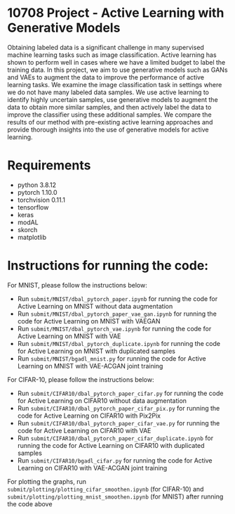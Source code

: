 # 10708 Project - Active Learning with Generative Models
Obtaining labeled data is a significant challenge in many supervised machine learning tasks such as image classification. Active learning has shown to perform well in cases where we have a limited budget to label the training data. In this project, we aim to use generative models such as GANs and VAEs to augment the data to improve the performance of active learning tasks. We examine the image classification task in settings where we do not have many labeled data samples. We use active learning to identify highly uncertain samples, use generative models to augment the data to obtain more similar samples, and then actively label the data to improve the classifier using these additional samples. We compare the results of our method with pre-existing active learning approaches and provide thorough insights into the use of generative models for active learning.

# Requirements
- python 3.8.12
- pytorch 1.10.0
- torchvision 0.11.1
- tensorflow
- keras
- modAL
- skorch
- matplotlib

# Instructions for running the code:
For MNIST, please follow the instructions below:
- Run `submit/MNIST/dbal_pytorch_paper.ipynb` for running the code for Active Learning on MNIST without data augmentation
- Run `submit/MNIST/dbal_pytorch_paper_vae_gan.ipynb` for running the code for Active Learning on MNIST with VAEGAN
- Run `submit/MNIST/dbal_pytorch_vae.ipynb` for running the code for Active Learning on MNIST with VAE
- Run `submit/MNIST/dbal_pytorch_duplicate.ipynb` for running the code for Active Learning on MNIST with duplicated samples
- Run `submit/MNIST/bgadl_mnist.py` for running the code for Active Learning on MNIST with VAE-ACGAN joint training

For CIFAR-10, please follow the instructions below:
- Run `submit/CIFAR10/dbal_pytorch_paper_cifar.py` for running the code for Active Learning on CIFAR10 without data augmentation
- Run `submit/CIFAR10/dbal_pytorch_paper_cifar_pix.py` for running the code for Active Learning on CIFAR10 with Pix2Pix
- Run `submit/CIFAR10/dbal_pytorch_paper_cifar_vae.py` for running the code for Active Learning on CIFAR10 with VAE
- Run `submit/CIFAR10/dbal_pytorch_paper_cifar_duplicate.ipynb` for running the code for Active Learning on CIFAR10 with duplicated samples
- Run `submit/CIFAR10/bgadl_cifar.py` for running the code for Active Learning on CIFAR10 with VAE-ACGAN joint training

For plotting the graphs, run `submit/plotting/plotting_cifar_smoothen.ipynb` (for CIFAR-10) and `submit/plotting/plotting_mnist_smoothen.ipynb` (for MNIST) after running the code above
